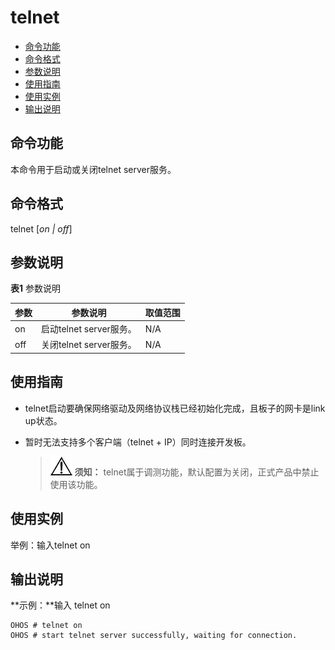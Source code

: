 # telnet

- [命令功能](#命令功能)
- [命令格式](#命令格式)
- [参数说明](#参数说明)
- [使用指南](#使用指南)
- [使用实例](#使用实例)
- [输出说明](#输出说明)

## 命令功能

本命令用于启动或关闭telnet server服务。


## 命令格式

telnet [_on | off_]


## 参数说明

**表1** 参数说明

| 参数 | 参数说明 | 取值范围 | 
| -------- | -------- | -------- |
| on | 启动telnet&nbsp;server服务。 | N/A | 
| off | 关闭telnet&nbsp;server服务。 | N/A | 


## 使用指南

- telnet启动要确保网络驱动及网络协议栈已经初始化完成，且板子的网卡是link up状态。

- 暂时无法支持多个客户端（telnet + IP）同时连接开发板。
  > ![icon-notice.gif](public_sys-resources/icon-notice.gif) **须知：**
  > telnet属于调测功能，默认配置为关闭，正式产品中禁止使用该功能。


## 使用实例

举例：输入telnet on


## 输出说明

**示例：**输入 telnet on

```
OHOS # telnet on
OHOS # start telnet server successfully, waiting for connection.
```
